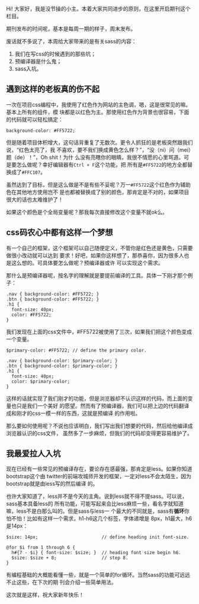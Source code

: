 Hi! 大家好，我是没节操的小主。本着大家共同进步的原则，在这里开启期刊这个栏目。

期刊发布的时间呢，基本是每周一期的样子，周末发布。

废话就不多说了，本周给大家带来的是有关sass的内容：

1. 我们在写css的时候遇到的那些坑；
2. 预编译器是什么鬼；
3. sass入坑。

遇到这样的老板真的伤不起
----------------

一次在项目css编程中，我使用了红色作为网站的主色调，嗯，这是很常见的嘛。基本上所有的组件，模
块都是以红色为主。那使用红色作为背景也很容易，下面的代码就可以轻松搞定：

`background-color: #FF5722;`

但是随着项目体积增大，这句话背重复了无数次。更令人抓狂的是老板突然跟我们说，“红色太亮了，我
不喜欢，要不我们换成黄色怎么样？”，“没（ni）问（mei）题（de）！”，Oh shit！为什
么没有亮瞎你的眼睛，我很不情愿的心里骂道。可是要怎么做呢？幸好编辑器有`Ctrl + F`这个功能，把
所有是`#FF5722`的地方全都替换成了`#FFC107`。

虽然达到了目标，但是这么做是不是有些不妥呢？万一`#FF5722`这个红色作为辅助色在其他地方使用岂不
是也都被替换成了别的颜色，那肯定是不对的，如果项目很大的话也太难维护了！

如果这个颜色是个全局变量呢？那我每次直接修改这个变量不就ok么。

css码农心中都有这样一个梦想
----------------

有一个自己的框架，这个框架可以自己随便定义，不管你是红色还是黄色，只需要做很小改动就可以达到
要求！好吧，如果你这样想了，那恭喜你，因为很多人也是这么想的。可具体要怎么做呢？预编译器或许
可以实现这个需求。

那什么是预编译器呢，按名字的理解就是要提前编译的工具。具体一下刚才那个例子：

	.nav { background-color: #FF5722; }
	.btn { background-color: #FF5722; }
	.h1 {
	  font-size: 40px;
	  color: #FF5722;
	}

我们发现在上面的css文件中，#FF5722被使用了三次，如果我们把这个颜色变成一个变量。

	$primary-color: #FF5722; // define the primary color.

	.nav { background-color: $primary-color; }
	.btn { background-color: $primary-color; }
	.h1 {
      font-size: 40px;
      color: $primary-color;
	}

这样的话就实现了我们刚才的功能，但是浏览器却不认识这样的代码，而上面的变量也只是我们一个美好
的愿望。然而有了预编译器，我们可以把上边的代码翻译成和刚才的css一模一样的东西，这就是预编译
的作用啦。

那么要如何使用呢？不说也应该明白，我们写出我们想要的代码，然后给他编译成浏览器认识的css文件，
虽然多了一步麻烦，但我们的代码却变得更容易维护了。

我最爱拉人入坑
-----------------

现在已经有一些常见的预编译存在，要论存在感最强，那肯定是less。如果你知道bootstrap这个由
twitter的前端攻城师开发的框架，一定对less不会太陌生，因为bootstrap就是由less写的然后编译
的。

也许大家知道了，less并不是今天的主角。说到less就不得不提sass。可以说，sass基本具备less的
所有功能，可能写起来会比less麻烦一些，看名字就知道嘛，less不是白那么叫的。但是sass与less一
个最大的不同就是，sass有**循环**你怕不怕！比如有这样一个需求，h1-h6这几个标签，字体递增是
8px，h1最大，h6是14px：

	$size: 14px;                        // define heading init font-size.

  	@for $i from 1 through 6 {
      h#{7 - $i} { font-size: $size; }  // heading font size begin h6.
      $size: $size + 8;                 // step 8.
  	}

有编程基础的大概能看懂一些，就是一个简单的for循环。当然sass的功能可远远不止这些，在下次的期
刊会介绍一些简单用法。

这次就是这样，祝大家新年快乐！
